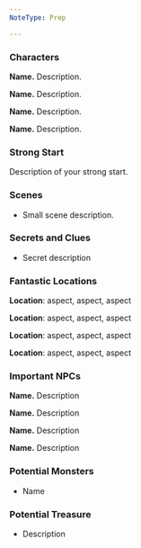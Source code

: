```yaml
---
NoteType: Prep

---
```


### Characters

**Name.** Description.

**Name.** Description.

**Name.** Description.

**Name.** Description.

### Strong Start

Description of your strong start.

### Scenes

- Small scene description.

### Secrets and Clues

- Secret description

### Fantastic Locations

**Location**: aspect, aspect, aspect

**Location**: aspect, aspect, aspect

**Location**: aspect, aspect, aspect

**Location**: aspect, aspect, aspect

### Important NPCs

**Name.** Description

**Name.** Description

**Name.** Description

**Name.** Description

### Potential Monsters

- Name

### Potential Treasure

- Description

